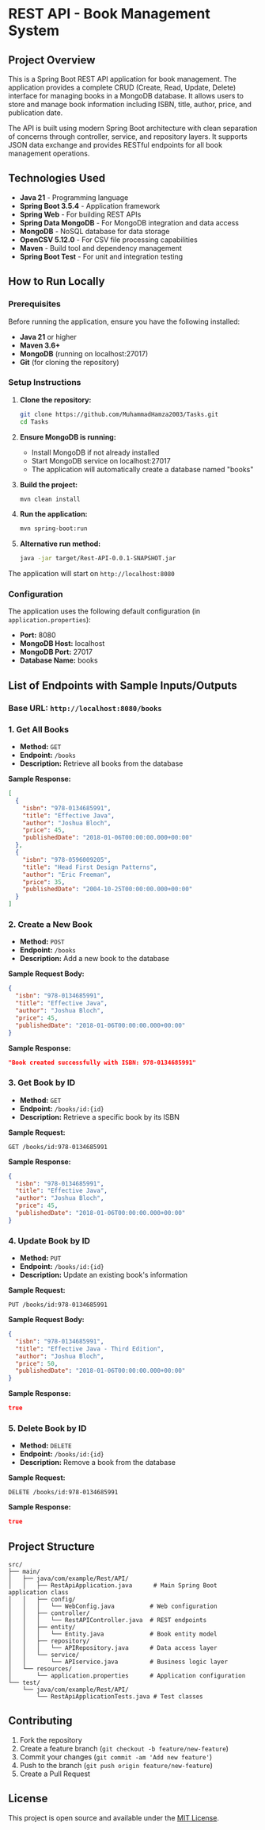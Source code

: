 # REST API - Book Management System

## Project Overview

This is a Spring Boot REST API application for book management. The application provides a complete CRUD (Create, Read, Update, Delete) interface for managing books in a MongoDB database. It allows users to store and manage book information including ISBN, title, author, price, and publication date.

The API is built using modern Spring Boot architecture with clean separation of concerns through controller, service, and repository layers. It supports JSON data exchange and provides RESTful endpoints for all book management operations.

## Technologies Used

- **Java 21** - Programming language
- **Spring Boot 3.5.4** - Application framework
- **Spring Web** - For building REST APIs
- **Spring Data MongoDB** - For MongoDB integration and data access
- **MongoDB** - NoSQL database for data storage
- **OpenCSV 5.12.0** - For CSV file processing capabilities
- **Maven** - Build tool and dependency management
- **Spring Boot Test** - For unit and integration testing

## How to Run Locally

### Prerequisites

Before running the application, ensure you have the following installed:

- **Java 21** or higher
- **Maven 3.6+**
- **MongoDB** (running on localhost:27017)
- **Git** (for cloning the repository)

### Setup Instructions

1. **Clone the repository:**

   ```bash
   git clone https://github.com/MuhammadHamza2003/Tasks.git
   cd Tasks
   ```

2. **Ensure MongoDB is running:**

   - Install MongoDB if not already installed
   - Start MongoDB service on localhost:27017
   - The application will automatically create a database named "books"

3. **Build the project:**

   ```bash
   mvn clean install
   ```

4. **Run the application:**

   ```bash
   mvn spring-boot:run
   ```

5. **Alternative run method:**
   ```bash
   java -jar target/Rest-API-0.0.1-SNAPSHOT.jar
   ```

The application will start on `http://localhost:8080`

### Configuration

The application uses the following default configuration (in `application.properties`):

- **Port:** 8080
- **MongoDB Host:** localhost
- **MongoDB Port:** 27017
- **Database Name:** books

## List of Endpoints with Sample Inputs/Outputs

### Base URL: `http://localhost:8080/books`

### 1. Get All Books

- **Method:** `GET`
- **Endpoint:** `/books`
- **Description:** Retrieve all books from the database

**Sample Response:**

```json
[
  {
    "isbn": "978-0134685991",
    "title": "Effective Java",
    "author": "Joshua Bloch",
    "price": 45,
    "publishedDate": "2018-01-06T00:00:00.000+00:00"
  },
  {
    "isbn": "978-0596009205",
    "title": "Head First Design Patterns",
    "author": "Eric Freeman",
    "price": 35,
    "publishedDate": "2004-10-25T00:00:00.000+00:00"
  }
]
```

### 2. Create a New Book

- **Method:** `POST`
- **Endpoint:** `/books`
- **Description:** Add a new book to the database

**Sample Request Body:**

```json
{
  "isbn": "978-0134685991",
  "title": "Effective Java",
  "author": "Joshua Bloch",
  "price": 45,
  "publishedDate": "2018-01-06T00:00:00.000+00:00"
}
```

**Sample Response:**

```json
"Book created successfully with ISBN: 978-0134685991"
```

### 3. Get Book by ID

- **Method:** `GET`
- **Endpoint:** `/books/id:{id}`
- **Description:** Retrieve a specific book by its ISBN

**Sample Request:**

```
GET /books/id:978-0134685991
```

**Sample Response:**

```json
{
  "isbn": "978-0134685991",
  "title": "Effective Java",
  "author": "Joshua Bloch",
  "price": 45,
  "publishedDate": "2018-01-06T00:00:00.000+00:00"
}
```

### 4. Update Book by ID

- **Method:** `PUT`
- **Endpoint:** `/books/id:{id}`
- **Description:** Update an existing book's information

**Sample Request:**

```
PUT /books/id:978-0134685991
```

**Sample Request Body:**

```json
{
  "isbn": "978-0134685991",
  "title": "Effective Java - Third Edition",
  "author": "Joshua Bloch",
  "price": 50,
  "publishedDate": "2018-01-06T00:00:00.000+00:00"
}
```

**Sample Response:**

```json
true
```

### 5. Delete Book by ID

- **Method:** `DELETE`
- **Endpoint:** `/books/id:{id}`
- **Description:** Remove a book from the database

**Sample Request:**

```
DELETE /books/id:978-0134685991
```

**Sample Response:**

```json
true
```

## Project Structure

```
src/
├── main/
│   ├── java/com/example/Rest/API/
│   │   ├── RestApiApplication.java      # Main Spring Boot application class
│   │   ├── config/
│   │   │   └── WebConfig.java          # Web configuration
│   │   ├── controller/
│   │   │   └── RestAPIController.java  # REST endpoints
│   │   ├── entity/
│   │   │   └── Entity.java             # Book entity model
│   │   ├── repository/
│   │   │   └── APIRepository.java      # Data access layer
│   │   └── service/
│   │       └── APIservice.java         # Business logic layer
│   └── resources/
│       └── application.properties      # Application configuration
└── test/
    └── java/com/example/Rest/API/
        └── RestApiApplicationTests.java # Test classes
```

## Contributing

1. Fork the repository
2. Create a feature branch (`git checkout -b feature/new-feature`)
3. Commit your changes (`git commit -am 'Add new feature'`)
4. Push to the branch (`git push origin feature/new-feature`)
5. Create a Pull Request

## License

This project is open source and available under the [MIT License](LICENSE).
